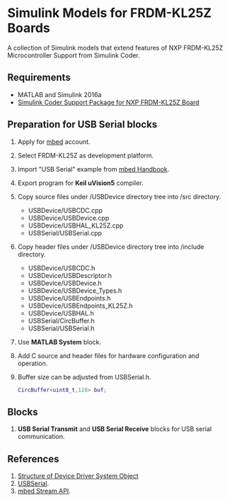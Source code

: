 # Simulink Models for FRDM-KL25Z Boards
A collection of Simulink models that extend features of NXP FRDM-KL25Z Microcontroller Support from Simulink Coder. 

## Requirements
* MATLAB and Simulink 2016a
* [Simulink Coder Support Package for NXP FRDM-KL25Z Board](https://www.mathworks.com/hardware-support/frdm-kl25z.html)

## Preparation for USB Serial blocks
1. Apply for [mbed](https://developer.mbed.org/) account.
2. Select FRDM-KL25Z as development platform.
3. Import "USB Serial" example from [mbed Handbook](https://developer.mbed.org/handbook/USBSerial).
4. Export program for **Keil uVision5** compiler.
5. Copy source files under /USBDevice directory tree into /src directory.
   * USBDevice/USBCDC.cpp
   * USBDevice/USBDevice.cpp
   * USBDevice/USBHAL_KL25Z.cpp
   * USBSerial/USBSerial.cpp 
6. Copy header files under /USBDevice directory tree into /include directory.
   * USBDevice/USBCDC.h
   * USBDevice/USBDescriptor.h
   * USBDevice/USBDevice.h
   * USBDevice/USBDevice_Types.h
   * USBDevice/USBEndpoints.h 
   * USBDevice/USBEndpoints_KL25Z.h 
   * USBDevice/USBHAL.h 
   * USBSerial/CircBuffer.h
   * USBSerial/USBSerial.h
6. Use **MATLAB System** block. 
7. Add C source and header files for hardware configuration and operation.
8. Buffer size can be adjusted from USBSerial.h.

    ```Matlab
    CircBuffer<uint8_t,128> buf;
    ```

## Blocks
1. **USB Serial Transmit** and **USB Serial Receive** blocks for USB serial communication.

## References 
1. [Structure of Device Driver System Object](https://www.mathworks.com/help/supportpkg/arduino/ug/introduction-to-device-drivers-and-system-objects.html)
2. [USBSerial](https://developer.mbed.org/handbook/USBSerial).
3. [mbed Stream API](https://developer.mbed.org/users/mbed_official/code/mbed/file/487b796308b0/Stream.h).
